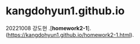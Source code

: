 # kangdohyun1.github.io

20221008 강도현
.[**homework2-1**].(https://kangdohyun1.github.io/homework2-1.html).
